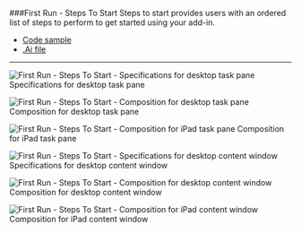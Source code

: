 ###First Run - Steps To Start
Steps to start provides users with an ordered list of steps to perform to get started using your add-in.
* [Code sample](https://github.com/OfficeDev/Office-Add-in-UX-Design-Patterns-Code/tree/master/templates/first-run/instruction-step)
* [.Ai file](https://github.com/OfficeDev/Office-Add-in-UX-Design-Patterns/blob/master/Patterns/Source%20Files/FirstRun_StepsToStart.ai?raw=true)

***

![First Run - Steps To Start - Specifications for desktop task pane](https://raw.githubusercontent.com/OfficeDev/Office-Add-in-UX-Design-Patterns/master/Patterns/Assets/FirstRun_StepsToStart/FirstRun_StepsToStart_Desktop%20Task%20Pane%20Callouts.png)
Specifications for desktop task pane 


![First Run - Steps To Start - Composition for desktop task pane](https://raw.githubusercontent.com/OfficeDev/Office-Add-in-UX-Design-Patterns/master/Patterns/Assets/FirstRun_StepsToStart/FirstRun_StepsToStart_Desktop%20Task%20Pane.png)
Composition for desktop task pane 


![First Run - Steps To Start - Composition for iPad task pane](https://raw.githubusercontent.com/OfficeDev/Office-Add-in-UX-Design-Patterns/master/Patterns/Assets/FirstRun_StepsToStart/FirstRun_StepsToStart_iPad%20Task%20Pane.png)
Composition for iPad task pane 


![First Run - Steps To Start - Specifications for desktop content window](https://raw.githubusercontent.com/OfficeDev/Office-Add-in-UX-Design-Patterns/master/Patterns/Assets/FirstRun_StepsToStart/FirstRun_StepsToStart_Desktop%20Content%20Window%20Callouts.png)
Specifications for desktop content window


![First Run - Steps To Start - Composition for desktop content window](https://raw.githubusercontent.com/OfficeDev/Office-Add-in-UX-Design-Patterns/master/Patterns/Assets/FirstRun_StepsToStart/FirstRun_StepsToStart_Desktop%20Content%20Window.png)
Composition for desktop content window


![First Run - Steps To Start - Composition for iPad content window](https://raw.githubusercontent.com/OfficeDev/Office-Add-in-UX-Design-Patterns/master/Patterns/Assets/FirstRun_StepsToStart/FirstRun_StepsToStart_iPad%20Content%20Window.png)
Composition for iPad content window
